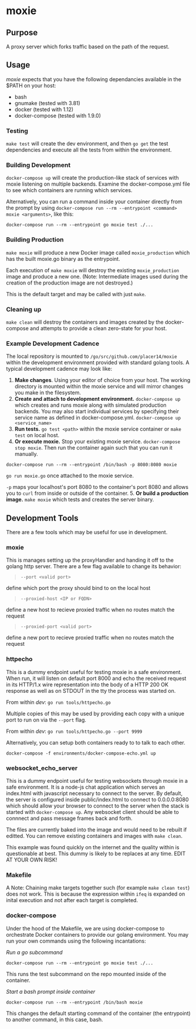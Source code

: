 # moxie

## Purpose

A proxy server which forks traffic based on the path of the request.

## Usage

*moxie* expects that you have the following dependancies available in
the $PATH on your host:

- bash
- gnumake (tested with 3.81)
- docker (tested with 1.12)
- docker-compose (tested with 1.9.0)

### Testing

`make test` will create the dev environment, and then `go get` the
test dependencies and execute all the tests from within the environment.

### Building Development

`docker-compose up` will create the production-like stack of services with moxie
listening on multiple backends. Examine the docker-compose.yml file to
see which containers are running which services.

Alternatively, you can run a command inside your container directly from
the prompt by using `docker-compose run --rm --entrypoint <command>
moxie <arguments>`, like this:

`docker-compose run --rm --entrypoint go moxie test ./...`

### Building Production

`make moxie` will produce a new Docker image called `moxie_production` which
has the built moxie.go binary as the entrypoint.

Each execution of `make moxie` will destroy the existing `moxie_production`
image and produce a new one. (Note: Intermediate images used during the
creation of the production image are not destroyed.)

This is the default target and may be called with just `make`.

### Cleaning up

`make clean` will destroy the containers and images created by the
docker-compose and attempts to provide a clean zero-state for your host.

### Example Development Cadence

The local repository is mounted to `/go/src/github.com/placer14/moxie` within the
development environment provided with standard golang tools. A typical
development cadence may look like:

1. **Make changes**. Using your editor of choice from your host. The
working directory is mounted within the moxie service and will mirror changes
you make in the filesystem.
2. **Create and attach to development environment.** `docker-compose up`
which creates and runs moxie along with simulated production backends.
You may also start individual services by specifying their service name
as defined in docker-compose.yml. `docker-compose up <service_name>`
3. **Run tests.** `go test <path>` within the moxie service container or
`make test` on local host.
4. **Or execute moxie.** Stop your existing moxie service.
`docker-compose stop moxie`. Then run the container again such that you can
run it manually.

`docker-compose run --rm --entrypoint /bin/bash -p 8080:8080 moxie`

`go run moxie.go` once attached to the moxie service.

`-p` maps your localhost's port 8080 to the container's port 8080 and allows
you to `curl` from inside or outside of the container.
5. **Or build a production image.** `make moxie` which tests and creates the
server binary.

## Development Tools

There are a few tools which may be useful for use in development.

### moxie

This is manages setting up the proxyHandler and handing it off to the
golang http server. There are a few flag available to change its
behavior:

> `--port <valid port>`

define which port the proxy should bind to on the local host

> `--proxied-host <IP or FQDN>`

define a new host to recieve proxied traffic when no routes match the request

> `--proxied-port <valid port>`

define a new port to recieve proxied traffic when no routes match the request

### httpecho

This is a dummy endpoint useful for testing moxie in a safe environment. When
run, it will listen on default port 8000 and echo the received request
in its HTTP/1.x wire representation into the body of a HTTP 200 OK response as
well as on STDOUT in the tty the process was started on.

From within *dev*:
`go run tools/httpecho.go`

Multiple copies of this may be used by providing each copy with a unique
port to run on via the `--port` flag.

From within *dev*:
`go run tools/httpecho.go --port 9999`

Alternatively, you can setup both containers ready to to talk to each
other.

`docker-compose -f environments/docker-compose-echo.yml up`

### websocket_echo_server

This is a dummy endpoint useful for testing websockets through moxie in
a safe environment. It is a node-js chat application which serves an
index.html with javascript necessary to connect to the server. By
default, the server is configured inside public/index.html to connect to
0.0.0.0:8080 which should allow your browser to connect to the server
when the stack is started with `docker-compose up`. Any websocket client
should be able to connnect and pass message frames back and forth.

The files are currently baked into the image and would need to be
rebuilt if editted. You can remove existing containers and images with
`make clean`.

This example was found quickly on the internet and the quality within is
questionable at best. This dummy is likely to be replaces at any time.
EDIT AT YOUR OWN RISK!

### Makefile

A Note: Chaining make targets together such (for example `make clean test`)
does not work. This is because the expression within `ifeq` is expanded on
inital execution and not after each target is completed.

### docker-compose

Under the hood of the Makefile, we are using docker-compose to orchestrate
Docker containers to provide our golang environment. You may run your
own commands using the following incantations:

*Run a go subcommand*

`docker-compose run --rm --entrypoint go moxie test ./...`

This runs the test subcommand on the repo mounted inside of the container.

*Start a bash prompt inside container*

`docker-compose run --rm --entrypoint /bin/bash moxie`

This changes the default starting command of the container (the
entrypoint) to another command, in this case, bash.

